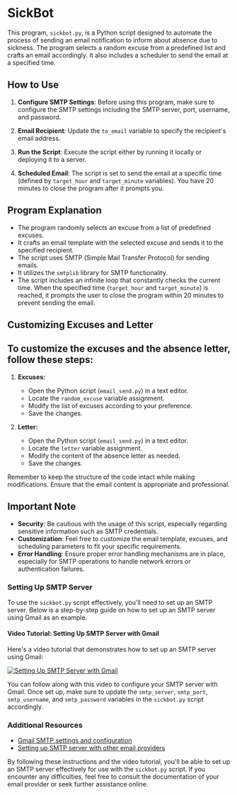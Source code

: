 # SickBot

This program, `sickbot.py`, is a Python script designed to automate the process of sending an email notification to inform about absence due to sickness. The program selects a random excuse from a predefined list and crafts an email accordingly. It also includes a scheduler to send the email at a specified time.

## How to Use

1. **Configure SMTP Settings**: Before using this program, make sure to configure the SMTP settings including the SMTP server, port, username, and password.

2. **Email Recipient**: Update the `to_email` variable to specify the recipient's email address.

3. **Run the Script**: Execute the script either by running it locally or deploying it to a server.

4. **Scheduled Email**: The script is set to send the email at a specific time (defined by `target_hour` and `target_minute` variables). You have 20 minutes to close the program after it prompts you.

## Program Explanation

- The program randomly selects an excuse from a list of predefined excuses.
- It crafts an email template with the selected excuse and sends it to the specified recipient.
- The script uses SMTP (Simple Mail Transfer Protocol) for sending emails.
- It utilizes the `smtplib` library for SMTP functionality.
- The script includes an infinite loop that constantly checks the current time. When the specified time (`target_hour` and `target_minute`) is reached, it prompts the user to close the program within 20 minutes to prevent sending the email.
## Customizing Excuses and Letter

## To customize the excuses and the absence letter, follow these steps:

1. **Excuses:**
    - Open the Python script (`email_send.py`) in a text editor.
    - Locate the `random_excuse` variable assignment.
    - Modify the list of excuses according to your preference.
    - Save the changes.

2. **Letter:**
    - Open the Python script (`email_send.py`) in a text editor.
    - Locate the `letter` variable assignment.
    - Modify the content of the absence letter as needed.
    - Save the changes.

Remember to keep the structure of the code intact while making modifications. Ensure that the email content is appropriate and professional.

## Important Note

- **Security**: Be cautious with the usage of this script, especially regarding sensitive information such as SMTP credentials.
- **Customization**: Feel free to customize the email template, excuses, and scheduling parameters to fit your specific requirements.
- **Error Handling**: Ensure proper error handling mechanisms are in place, especially for SMTP operations to handle network errors or authentication failures.
### Setting Up SMTP Server

To use the `sickbot.py` script effectively, you'll need to set up an SMTP server. Below is a step-by-step guide on how to set up an SMTP server using Gmail as an example.

#### Video Tutorial: Setting Up SMTP Server with Gmail

Here's a video tutorial that demonstrates how to set up an SMTP server using Gmail:

[![Setting Up SMTP Server with Gmail](https://img.youtube.com/vi/kTcmbZqNiGw/0.jpg)](https://www.youtube.com/watch?v=kTcmbZqNiGw&t=235s)


You can follow along with this video to configure your SMTP server with Gmail. Once set up, make sure to update the `smtp_server`, `smtp_port`, `smtp_username`, and `smtp_password` variables in the `sickbot.py` script accordingly.

### Additional Resources

- [Gmail SMTP settings and configuration](https://support.google.com/mail/answer/7126229)
- [Setting up SMTP server with other email providers](https://www.google.com/search?q=setting+up+smtp+server)

By following these instructions and the video tutorial, you'll be able to set up an SMTP server effectively for use with the `sickbot.py` script. If you encounter any difficulties, feel free to consult the documentation of your email provider or seek further assistance online.

